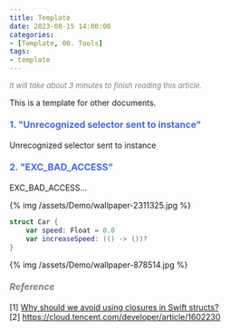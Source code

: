 ```yaml
---
title: Template
date: 2023-08-15 14:00:00
categories: 
- [Template, 00. Tools]
tags:
- template
---
```


<font color=gray size=2>*It will take about 3 minutes to finish reading this article.*</font>

This is a template for other documents.

#### <font size=3 color=#4169E1>1. "Unrecognized selector sent to instance"</font> 

Unrecognized selector sent to instance

#### <font size=3 color=#4169E1>2. "EXC_BAD_ACCESS"</font> 

EXC_BAD_ACCESS...

{% img /assets/Demo/wallpaper-2311325.jpg %}

```Swift
struct Car {
    var speed: Float = 0.0
    var increaseSpeed: (() -> ())?
}
```

{% img /assets/Demo/wallpaper-878514.jpg %}




#### <font size=3 color=gray>*Reference*</font>
[1] [Why should we avoid using closures in Swift structs?](https://ohmyswift.com/blog/2020/01/10/why-should-we-avoid-using-closures-in-swift-structs/)  
[2] <https://cloud.tencent.com/developer/article/1602230>   

